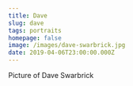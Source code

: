 ```yaml
---
title: Dave
slug: dave
tags: portraits
homepage: false
image: /images/dave-swarbrick.jpg
date: 2019-04-06T23:00:00.000Z
---
```

Picture of Dave Swarbrick
